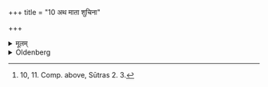 +++
title = "10 अथ माता शुचिना"

+++

<details><summary>मूलम्</summary>

अथ माता शुचिना वसनेन कुमारमाच्छाद्य दक्षिणत उदञ्चं कर्त्रे प्रयच्छत्युदक्शिरसम् १०
</details>

<details><summary>Oldenberg</summary>

10. [^4]  Then the mother, having dressed the son in a clean garment, hands him, from south to north, with his face turned to the north, to the performer (of the ceremony).


[^4]:  10, 11. Comp. above, Sūtras 2. 3.
</details>
